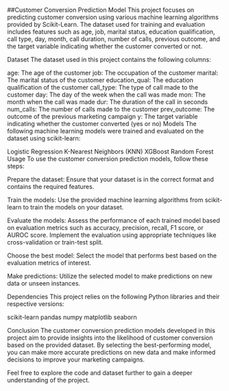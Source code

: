 ##Customer Conversion Prediction Model
This project focuses on predicting customer conversion using various machine learning algorithms provided by Scikit-Learn. The dataset used for training and evaluation includes features such as age, job, marital status, education qualification, call type, day, month, call duration, number of calls, previous outcome, and the target variable indicating whether the customer converted or not.

Dataset
The dataset used in this project contains the following columns:

age: The age of the customer
job: The occupation of the customer
marital: The marital status of the customer
education_qual: The education qualification of the customer
call_type: The type of call made to the customer
day: The day of the week when the call was made
mon: The month when the call was made
dur: The duration of the call in seconds
num_calls: The number of calls made to the customer
prev_outcome: The outcome of the previous marketing campaign
y: The target variable indicating whether the customer converted (yes or no)
Models
The following machine learning models were trained and evaluated on the dataset using scikit-learn:

Logistic Regression
K-Nearest Neighbors (KNN)
XGBoost
Random Forest
Usage
To use the customer conversion prediction models, follow these steps:

Prepare the dataset: Ensure that your dataset is in the correct format and contains the required features.

Train the models: Use the provided machine learning algorithms from scikit-learn to train the models on your dataset.

Evaluate the models: Assess the performance of each trained model based on evaluation metrics such as accuracy, precision, recall, F1 score, or AUROC score. Implement the evaluation using appropriate techniques like cross-validation or train-test split.

Choose the best model: Select the model that performs best based on the evaluation metrics of interest.

Make predictions: Utilize the selected model to make predictions on new data or unseen instances.

Dependencies
This project relies on the following Python libraries and their respective versions:

scikit-learn
pandas
numpy
matplotlib
seaborn


Conclusion
The customer conversion prediction models developed in this project aim to provide insights into the likelihood of customer conversion based on the provided dataset. By selecting the best-performing model, you can make more accurate predictions on new data and make informed decisions to improve your marketing campaigns.

Feel free to explore the code and dataset further to gain a deeper understanding of the project.
